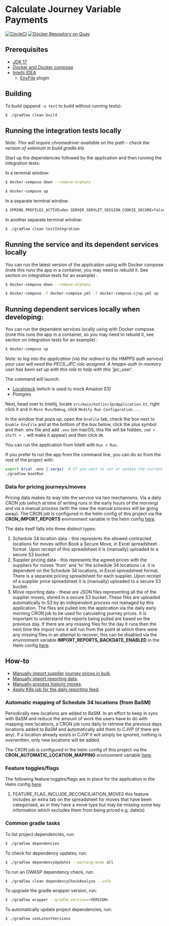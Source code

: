 # Calculate Journey Variable Payments

[![CircleCI](https://circleci.com/gh/ministryofjustice/calculate-journey-variable-payments/tree/main.svg?style=svg)](https://circleci.com/gh/ministryofjustice/calculate-journey-variable-payments)
[![Docker Repository on Quay](https://quay.io/repository/hmpps/calculate-journey-variable-payments/status)](https://quay.io/repository/hmpps/calculate-journey-variable-payments)
## Prerequisites

- [JDK 17](https://openjdk.java.net/projects/jdk/17/)
- [Docker and Docker compose](https://docs.docker.com/get-docker/)
- [Intellij IDEA](https://www.jetbrains.com/idea/)
  - [EnvFile](https://plugins.jetbrains.com/plugin/7861-envfile) plugin

## Building

To build (append `-x test` to build without running tests):
```bash
$ ./gradlew clean build
```

## Running the integration tests locally

*Note: This will require chromedriver available on the path - check the version of selenium in build.gradle.kts*

Start up the dependencies followed by the application and then running the integration tests:

In a terminal window:
```bash
$ docker-compose down --remove-orphans

$ docker-compose up
```

In a separate terminal window:
```bash
$ SPRING_PROFILES_ACTIVE=dev SERVER_SERVLET_SESSION_COOKIE_SECURE=false ./gradlew bootRun
```

In another separate terminal window:
```bash
$ ./gradlew clean testIntegration
```

## Running the service and its dependent services locally

You can run the latest version of the application using with Docker compose (note this runs the app in a container, you may need to rebuild it. See section on integration tests for an example) :

```bash
$ docker-compose down --remove-orphans

$ docker-compose -f docker-compose.yml -f docker-compose-cjvp.yml up
```

## Running dependent services locally when developing:

You can run the dependent services locally using with Docker compose (note this runs the app in a container, so you may need to rebuild it, see section on integration tests for an example) :

```bash
$ docker-compose up
```

*Note: to log into the application (via the redirect to the HMPPS auth service) your user will need the PECS_JPC role assigned. A hmpps-auth in-memory user has been set up with this role to help with this 'jpc_user'.*

The command will launch:

- [Localstack](https://github.com/localstack/localstack) (which is used to mock Amazon S3)
- Postgres

Next, head over to Intellij, locate `src/main/kotlin/JpcApplication.kt`, right click it and in `More Run/Debug`, click `Modify Run Configuration...`.

In the window that pops up, open the `EnvFile` tab, check the box next to `Enable EnvFile` and at the bottom of the box below, click the plus symbol and then .env file and add `.env` (on macOS, this file will be hidden, `cmd + shift + .` will make it appear) and then click `OK`.

You can run the application from Intelli with `Run > Run`.

If you prefer to run the app from the command line, you can do so from the root of the project with:

```bash
export $(cat .env | xargs)  # If you want to set or update the current shell environment
./gradlew bootRun
```

### Data for pricing journeys/moves

Pricing data makes its way into the service via two mechanisms. Via a daily CRON job (which at time of writing runs in 
the early hours of the morning) and via a manual process (with the view the manual process will be going away). The 
CRON job is configured in the helm config of this project via the **CRON_IMPORT_REPORTS** environment variable in the
helm config [here](helm_deploy).

The data itself falls into three distinct types:

1. Schedule 34 location data - this represents the allowed contracted locations for moves within Book a Secure Move, in 
   Excel spreadsheet format. Upon receipt of this spreadsheet it is (manually) uploaded to a secure S3 bucket.
2. Supplier pricing data - this represents the agreed prices with the suppliers for moves 'from' and 'to' the schedule 
   34 locations i.e. it is dependent on the Schedule 34 locations, in Excel spreadsheet format. There is a separate 
   pricing spreadsheet for each supplier. Upon receipt of a supplier price spreadsheet it is (manually) uploaded to a 
   secure S3 bucket.
3. Move reporting data - these are JSON files representing all the of the supplier moves, stored in a secure S3 bucket. 
   These files are uploaded automatically to S3 by an independent process not managed by this application.  The files 
   are pulled into the application via the daily early morning CRON job to be used for calculating journey prices. It is
   important to understand the reports being pulled are based on the previous day. If there are any missing files for
   the day it runs then the next time the import runs it will run from the point at which there were any missing files in an attempt
   to recover, this can be disabled via the environment variable **IMPORT_REPORTS_BACKDATE_ENABLED** in the Helm config
   [here](helm_deploy).

## How-to
- [Manually import supplier journey prices in bulk](scripts/bulk_price_upload/README.md).
- [Manually import reporting data](scripts/backfill_reports/README.md).
- [Manually process historic moves](scripts/process_historic_moves/README.md).
- [Apply K8s job for the daily reporting feed](k8_jobs/README.md).

### Automatic mapping of Schedule 34 locations (from BaSM)

Periodically new locations are added to BaSM. In an effort to keep in sync with BaSM and reduce the amount of work
the users have to do with mapping new locations, a CRON job runs daily to retrieve the previous days locations added to
BaSM and automatically add them to CJVP (if there are any).  If a location already exists in CJVP it will simply be
ignored, nothing is overwritten, only new locations will be added.

The CRON job is configured in the helm config of this project via the **CRON_AUTOMATIC_LOCATION_MAPPING** environment variable [here](https://github.com/ministryofjustice/calculate-journey-variable-payments/tree/main/helm_deploy).

### Feature toggles/flags

The following feature toggles/flags are in place for the application in the Helm config [here](helm_deploy):

1. FEATURE_FLAG_INCLUDE_RECONCILIATION_MOVES this feature includes an extra tab on the spreadsheet for moves that have been
   categorised, as in they have a move type but may be missing some key information which excludes them from being priced e.g. date(s)

### Common gradle tasks 
To list project dependencies, run:
```bash
$ ./gradlew dependencies
```

To check for dependency updates, run:
```bash
$ ./gradlew dependencyUpdates --warning-mode all
```

To run an OWASP dependency check, run:
```bash
$ ./gradlew clean dependencyCheckAnalyze --info
```

To upgrade the gradle wrapper version, run:
```bash
$ ./gradlew wrapper --gradle-version=<VERSION>
```
To automatically update project dependencies, run:
```bash
$ ./gradlew useLatestVersions
```

